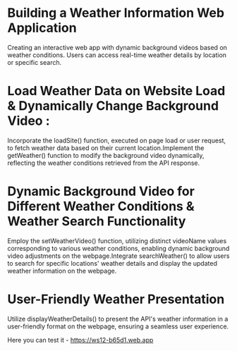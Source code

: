 # Building a Weather Information Web Application
Creating an interactive web app with dynamic background videos based on weather conditions. Users can access real-time weather details by location or specific search.
#  Load Weather Data on Website Load & Dynamically Change Background Video : 
Incorporate the loadSite() function, executed on page load or user request, to fetch weather data based on their current location.Implement the getWeather() function to modify the background video dynamically, reflecting the weather conditions retrieved from the API response.
# Dynamic Background Video for Different Weather Conditions & Weather Search Functionality
Employ the setWeatherVideo() function, utilizing distinct videoName values corresponding to various weather conditions, enabling dynamic background video adjustments on the webpage.Integrate searchWeather() to allow users to search for specific locations' weather details and display the updated weather information on the webpage.
# User-Friendly Weather Presentation
Utilize displayWeatherDetails() to present the API's weather information in a user-friendly format on the webpage, ensuring a seamless user experience.

Here you can test it - https://ws12-b65d1.web.app
